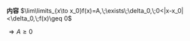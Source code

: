 **内容**
$\lim\limits_{x\to x_0}f(x)=A,\;\exists\;\delta_0,\;0<|x-x_0|<\delta_0,\;f(x)\geq 0$

$\Rightarrow A\geq 0$
